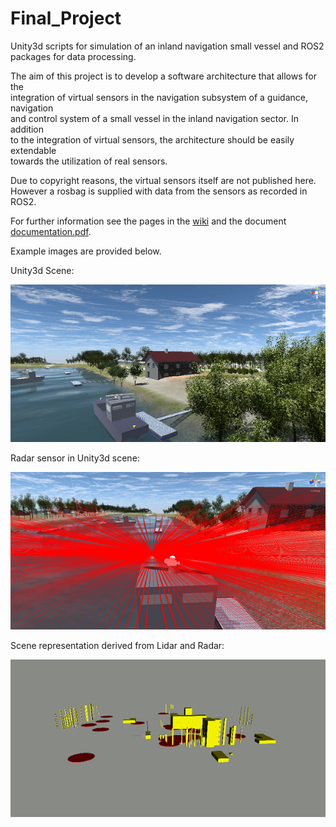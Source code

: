 # Final_Project
Unity3d scripts for simulation of an inland navigation small vessel and 
ROS2 packages for data processing.

The aim of this project is to develop a software architecture that allows for the                  
integration of virtual sensors in the navigation subsystem of a guidance, navigation         
and control system of a small vessel in the inland navigation sector. In addition       
to the integration of virtual sensors, the architecture should be easily extendable           
towards the utilization of real sensors.  

Due to copyright reasons, the virtual sensors itself are not published here.      
However a rosbag is supplied with data from the sensors as recorded in ROS2.          

For further information see the pages in the [wiki](https://github.com/GitRepJo/Final_Project/wiki) and the document [documentation.pdf](https://github.com/GitRepJo/Final_Project/blob/f0c89b7625f91b72b7a6d627fa93233dff0895c2/documentation.pdf).

Example images are provided below.

Unity3d Scene:

![](https://github.com/GitRepJo/Final_Project/blob/f23bd1327219ff37a2a70cce1d8f46c21b23453a/scene.png)

Radar sensor in Unity3d scene:

![](https://github.com/GitRepJo/Final_Project/blob/f23bd1327219ff37a2a70cce1d8f46c21b23453a/radar.png)

Scene representation derived from Lidar and Radar:

![](https://github.com/GitRepJo/Final_Project/blob/f23bd1327219ff37a2a70cce1d8f46c21b23453a/visualization.png)
